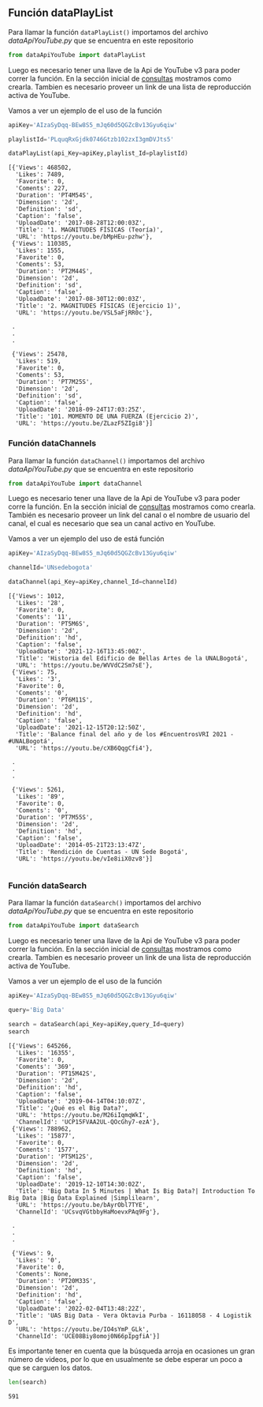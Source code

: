 ## Función dataPlayList

Para llamar la función `dataPlayList()` importamos del archivo *dataApiYouTube.py* que se encuentra en este repositorio


```python
from dataApiYouTube import dataPlayList
```

Luego es necesario tener una llave de la Api de YouTube v3 para poder correr la función. En la sección inicial de [consultas](#Consultas/README.md) mostramos como crearla. Tambien es necesario proveer un link de una lista de reproducción activa de YouTube.

Vamos a ver un ejemplo de el uso de la función


```python
apiKey='AIzaSyDqq-BEw8S5_mJq60d5QGZcBv13Gyu6qiw'

playlistId='PLquqRxGjdk0746Gtzb102zxI3gmDVJts5'
```


```python
dataPlayList(api_Key=apiKey,playlist_Id=playlistId)
```




    [{'Views': 468502,
      'Likes': 7489,
      'Favorite': 0,
      'Coments': 227,
      'Duration': 'PT4M54S',
      'Dimension': '2d',
      'Definition': 'sd',
      'Caption': 'false',
      'UploadDate': '2017-08-28T12:00:03Z',
      'Title': '1. MAGNITUDES FÍSICAS (Teoría)',
      'URL': 'https://youtu.be/bMpHEu-pzhw'},
     {'Views': 110385,
      'Likes': 1555,
      'Favorite': 0,
      'Coments': 53,
      'Duration': 'PT2M44S',
      'Dimension': '2d',
      'Definition': 'sd',
      'Caption': 'false',
      'UploadDate': '2017-08-30T12:00:03Z',
      'Title': '2. MAGNITUDES FÍSICAS (Ejercicio 1)',
      'URL': 'https://youtu.be/VSL5aFjRR0c'},
     
     .
     .
     .     
     
     {'Views': 25478,
      'Likes': 519,
      'Favorite': 0,
      'Coments': 53,
      'Duration': 'PT7M25S',
      'Dimension': '2d',
      'Definition': 'sd',
      'Caption': 'false',
      'UploadDate': '2018-09-24T17:03:25Z',
      'Title': '101. MOMENTO DE UNA FUERZA (Ejercicio 2)',
      'URL': 'https://youtu.be/ZLazF5ZIgi8'}]



### Función dataChannels
Para llamar la función `dataChannel()` importamos del archivo *dataApiYouTube.py* que se encuentra en este repositorio


```python
from dataApiYouTube import dataChannel
```

Luego es necesario tener una llave de la Api de YouTube v3 para poder corre la función. En la sección inicial de [consultas]() mostramos como crearla. También es necesario proveer un link del canal o el nombre de usuario del canal, el cual es necesario que sea un canal activo en YouTube.

Vamos a ver un ejemplo del uso de está función


```python
apiKey='AIzaSyDqq-BEw8S5_mJq60d5QGZcBv13Gyu6qiw'

channelId='UNsedebogota'
```


```python
dataChannel(api_Key=apiKey,channel_Id=channelId)
```




    [{'Views': 1012,
      'Likes': '28',
      'Favorite': 0,
      'Coments': '11',
      'Duration': 'PT5M6S',
      'Dimension': '2d',
      'Definition': 'hd',
      'Caption': 'false',
      'UploadDate': '2021-12-16T13:45:00Z',
      'Title': 'Historia del Edificio de Bellas Artes de la UNALBogotá',
      'URL': 'https://youtu.be/WVVdC2Sm7sE'},
     {'Views': 75,
      'Likes': '3',
      'Favorite': 0,
      'Coments': '0',
      'Duration': 'PT6M11S',
      'Dimension': '2d',
      'Definition': 'hd',
      'Caption': 'false',
      'UploadDate': '2021-12-15T20:12:50Z',
      'Title': 'Balance final del año y de los #EncuentrosVRI 2021 - #UNALBogotá',
      'URL': 'https://youtu.be/cXB6QqgCfi4'},
     
     .
     .
     .
     
     {'Views': 5261,
      'Likes': '89',
      'Favorite': 0,
      'Coments': '0',
      'Duration': 'PT7M55S',
      'Dimension': '2d',
      'Definition': 'hd',
      'Caption': 'false',
      'UploadDate': '2014-05-21T23:13:47Z',
      'Title': 'Rendición de Cuentas - UN Sede Bogotá',
      'URL': 'https://youtu.be/vIe8iiX0zv8'}]




```python

```

### Función dataSearch
Para llamar la función `dataSearch()` importamos del archivo *dataApiYouTube.py* que se encuentra en este repositorio


```python
from dataApiYouTube import dataSearch
```

Luego es necesario tener una llave de la Api de YouTube v3 para poder correr la función. En la sección inicial de [consultas](#Consultas/README.md) mostramos como crearla. Tambien es necesario proveer un link de una lista de reproducción activa de YouTube.

Vamos a ver un ejemplo de el uso de la función


```python
apiKey='AIzaSyDqq-BEw8S5_mJq60d5QGZcBv13Gyu6qiw'

query='Big Data'
```


```python
search = dataSearch(api_Key=apiKey,query_Id=query)
search
```




    [{'Views': 645266,
      'Likes': '16355',
      'Favorite': 0,
      'Coments': '369',
      'Duration': 'PT15M42S',
      'Dimension': '2d',
      'Definition': 'hd',
      'Caption': 'false',
      'UploadDate': '2019-04-14T04:10:07Z',
      'Title': '¿Qué es el Big Data?',
      'URL': 'https://youtu.be/M26iIqmqWkI',
      'ChannelId': 'UCP15FVAA2UL-QOcGhy7-ezA'},
     {'Views': 788962,
      'Likes': '15877',
      'Favorite': 0,
      'Coments': '1577',
      'Duration': 'PT5M12S',
      'Dimension': '2d',
      'Definition': 'hd',
      'Caption': 'false',
      'UploadDate': '2019-12-10T14:30:02Z',
      'Title': 'Big Data In 5 Minutes | What Is Big Data?| Introduction To Big Data |Big Data Explained |Simplilearn',
      'URL': 'https://youtu.be/bAyrObl7TYE',
      'ChannelId': 'UCsvqVGtbbyHaMoevxPAq9Fg'},
     
     .
     .
     .
     
     {'Views': 9,
      'Likes': '0',
      'Favorite': 0,
      'Coments': None,
      'Duration': 'PT20M33S',
      'Dimension': '2d',
      'Definition': 'hd',
      'Caption': 'false',
      'UploadDate': '2022-02-04T13:48:22Z',
      'Title': 'UAS Big Data - Vera Oktavia Purba - 16118058 - 4 Logistik D',
      'URL': 'https://youtu.be/IO4sYmP_GLk',
      'ChannelId': 'UCE08Biy8omoj0N66pIpgfiA'}]



Es importante tener en cuenta que la búsqueda arroja en ocasiones un gran número de videos, por lo que en usualmente se debe esperar un poco a que se carguen los datos.


```python
len(search)
```




    591




```python

```
